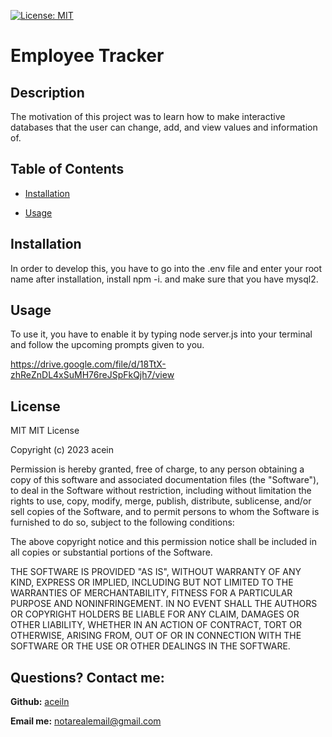 [![License: MIT](https://img.shields.io/badge/License-MIT-yellow.svg)](https://opensource.org/licenses/MIT)
# Employee Tracker
## Description
The motivation of this project was to learn how to make interactive databases that the user can change, add, and view  values and information of.
## Table of Contents

- [Installation](#installation)

- [Usage](#usage)
## Installation
In order to develop this, you have to go into the .env file and enter your root name after installation, install npm -i. and make sure that you have mysql2. 
## Usage
To use it, you have to enable it by typing node server.js into your terminal and follow the upcoming prompts given to you.

https://drive.google.com/file/d/18TtX-zhReZnDL4xSuMH76reJSpFkQjh7/view 

## License
MIT
MIT License

Copyright (c) 2023 acein

Permission is hereby granted, free of charge, to any person obtaining a copy of this software and associated documentation files (the "Software"), to deal in the Software without restriction, including without limitation the rights to use, copy, modify, merge, publish, distribute, sublicense, and/or sell copies of the Software, and to permit persons to whom the Software is furnished to do so, subject to the following conditions:

The above copyright notice and this permission notice shall be included in all copies or substantial portions of the Software.

THE SOFTWARE IS PROVIDED "AS IS", WITHOUT WARRANTY OF ANY KIND, EXPRESS OR IMPLIED, INCLUDING BUT NOT LIMITED TO THE WARRANTIES OF MERCHANTABILITY, FITNESS FOR A PARTICULAR PURPOSE AND NONINFRINGEMENT. IN NO EVENT SHALL THE AUTHORS OR COPYRIGHT HOLDERS BE LIABLE FOR ANY CLAIM, DAMAGES OR OTHER LIABILITY, WHETHER IN AN ACTION OF CONTRACT, TORT OR OTHERWISE, ARISING FROM, OUT OF OR IN CONNECTION WITH THE SOFTWARE OR THE USE OR OTHER DEALINGS IN THE SOFTWARE.
## Questions? Contact me:
**Github:** [aceiln](https://github.com/acein)

**Email me:** notarealemail@gmail.com